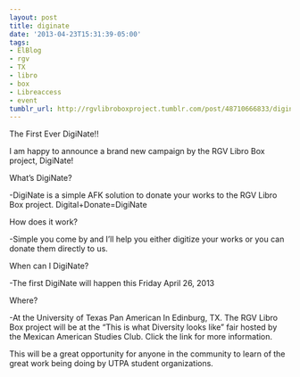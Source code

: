 ```yaml
---
layout: post
title: diginate
date: '2013-04-23T15:31:39-05:00'
tags:
- ElBlog
- rgv
- TX
- libro
- box
- Libreaccess
- event
tumblr_url: http://rgvlibroboxproject.tumblr.com/post/48710666833/diginate
---
```

The First Ever DigiNate!!

I am happy to announce a brand new campaign by the RGV Libro Box project, DigiNate!

What’s DigiNate?

-DigiNate is a simple AFK solution to donate your works to the RGV Libro Box project. Digital+Donate=DigiNate

How does it work?

-Simple you come by and I’ll help you either digitize your works or you can donate them directly to us.

When can I DigiNate?

-The first DigiNate will happen this Friday April 26, 2013

Where?

-At the University of Texas Pan American In Edinburg, TX. The RGV Libro Box project will be at the “This is what Diversity looks like” fair hosted by the Mexican American Studies Club. Click the link for more information.

This will be a great opportunity for anyone in the community to learn of the great work being doing by UTPA student organizations.
